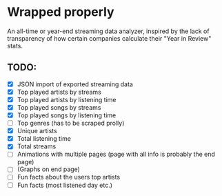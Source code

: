 # Wrapped properly
An all-time or year-end streaming data analyzer, inspired by the lack of transparency of how certain companies calculate their "Year in Review" stats.

## TODO:
- [x] JSON import of exported streaming data
- [x] Top played artists by streams
- [x] Top played artists by listening time
- [x] Top played songs by streams
- [x] Top played songs by listening time
- [ ] Top genres (has to be scraped prolly)
- [x] Unique artists
- [x] Total listening time
- [x] Total streams
- [ ] Animations with multiple pages (page with all info is probably the end page)
- [ ] (Graphs on end page)
- [ ] Fun facts about the users top artists
- [ ] Fun facts (most listened day etc.)